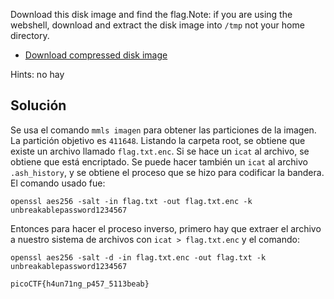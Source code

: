 Download this disk image and find the flag.Note: if you are using the webshell, download and extract the disk image into `/tmp` not your home directory.

- [Download compressed disk image](https://artifacts.picoctf.net/c/213/disk.flag.img.gz)

Hints: no hay

## Solución
Se usa el comando `mmls imagen` para obtener las particiones de la imagen. La partición objetivo es `411648`. Listando la carpeta root, se obtiene que existe un archivo llamado `flag.txt.enc`. Si se hace un `icat` al archivo, se obtiene que está encriptado. Se puede hacer también un `icat` al archivo `.ash_history`, y se obtiene el proceso que se hizo para codificar la bandera. El comando usado fue:

`openssl aes256 -salt -in flag.txt -out flag.txt.enc -k unbreakablepassword1234567`

Entonces para hacer el proceso inverso, primero hay que extraer el archivo a nuestro sistema de archivos con `icat > flag.txt.enc` y el comando:

`openssl aes256 -salt -d -in flag.txt.enc -out flag.txt -k unbreakablepassword1234567`

`picoCTF{h4un71ng_p457_5113beab}`